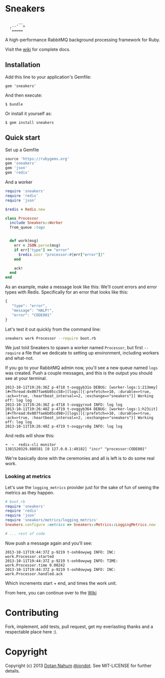 # Sneakers


```
      __
  ,--'  >  
  `=====   

```


A high-performance RabbitMQ background processing framework for
Ruby.

Visit the [wiki](https://github.com/jondot/sneakers/wiki) for
complete docs.


## Installation

Add this line to your application's Gemfile:

    gem 'sneakers'

And then execute:

    $ bundle

Or install it yourself as:

    $ gem install sneakers


## Quick start 

Set up a Gemfile

```ruby
source 'https://rubygems.org'
gem 'sneakers'
gem 'json'
gem 'redis'
```

And a worker

```ruby
require 'sneakers'
require 'redis'
require 'json'

$redis = Redis.new

class Processor
  include Sneakers::Worker
  from_queue :logs


  def work(msg)
    err = JSON.parse(msg)
    if err["type"] == "error"
      $redis.incr "processor:#{err["error"]}"
    end

    ack!
  end
end
```


As an example, make a message look like this:
We'll count errors and error types with Redis. Specifically for an error that looks like this:

```javascript
{
   "type": "error",
   "message": "HALP!",
   "error": "CODE001"
}
```


Let's test it out quickly from the command line:


```bash
sneakers work Processor --require boot.rb
```

We just told Sneakers to spawn a worker named `Processor`, but first `--require` a file that we dedicate to setting up environment, including workers and what-not.

If you go to your RabbitMQ admin now, you'll see a new queue named `logs` was created. Push a couple messages, and this is the output you should see at your terminal.


```
2013-10-11T19:26:36Z p-4718 t-ovqgyb31o DEBUG: [worker-logs:1:213mmy][#<Thread:0x007fae6b05cc58>][logs][{:prefetch=>10, :durable=>true, :ack=>true, :heartbeat_interval=>2, :exchange=>"sneakers"}] Working off: log log
2013-10-11T19:26:36Z p-4718 t-ovqgyrxu4 INFO: log log
2013-10-11T19:26:40Z p-4719 t-ovqgyb364 DEBUG: [worker-logs:1:h23iit][#<Thread:0x007fae6b05cd98>][logs][{:prefetch=>10, :durable=>true, :ack=>true, :heartbeat_interval=>2, :exchange=>"sneakers"}] Working off: log log
2013-10-11T19:26:40Z p-4719 t-ovqgyrx8g INFO: log log
```

And redis will show this: 


```
➜  ~  redis-cli monitor
1381520329.888581 [0 127.0.0.1:49182] "incr" "processor:CODE001"
```


We're basically done with the ceremonies and all is left is to do some real work.



### Looking at metrics

Let's use the `logging_metrics` provider just for the sake of fun of seeing the metrics as they happen.

```ruby
# boot.rb
require 'sneakers'
require 'redis'
require 'json'
require 'sneakers/metrics/logging_metrics'
Sneakers.configure :metrics => Sneakers::Metrics::LoggingMetrics.new

# ... rest of code
```

Now push a message again and you'll see:

```
2013-10-11T19:44:37Z p-9219 t-oxh8owywg INFO: INC: work.Processor.started
2013-10-11T19:44:37Z p-9219 t-oxh8owywg INFO: TIME: work.Processor.time 0.00242
2013-10-11T19:44:37Z p-9219 t-oxh8owywg INFO: INC: work.Processor.handled.ack
```

Which increments start + end, and times the work unit.



From here, you can continue over to the
[Wiki](https://github.com/jondot/sneakers/wiki)

# Contributing

Fork, implement, add tests, pull request, get my everlasting thanks and a respectable place here :).

# Copyright

Copyright (c) 2013 [Dotan Nahum](http://gplus.to/dotan) [@jondot](http://twitter.com/jondot). See MIT-LICENSE for further details.







